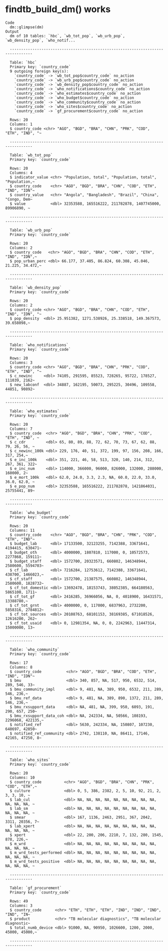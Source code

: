# findtb_build_dm() works

    Code
      dm::glimpse(dm)
    Output
      dm of 10 tables: `hbc`, `wb_tot_pop`, `wb_urb_pop`, `wb_density_pop`, `who_notif...
      
      --------------------------------------------------------------------------------
      
      Table: `hbc`
      Primary key: `country_code`
      9 outgoing foreign key(s):
        `country_code` -> `wb_tot_pop$country_code` no_action
        `country_code` -> `wb_urb_pop$country_code` no_action
        `country_code` -> `wb_density_pop$country_code` no_action
        `country_code` -> `who_notifications$country_code` no_action
        `country_code` -> `who_estimates$country_code` no_action
        `country_code` -> `who_budget$country_code` no_action
        `country_code` -> `who_community$country_code` no_action
        `country_code` -> `who_sites$country_code` no_action
        `country_code` -> `gf_procurement$country_code` no_action
      
      Rows: 20
      Columns: 1
      $ country_code <chr> "AGO", "BGD", "BRA", "CHN", "PRK", "COD", "ETH", "IND", "~
      
      --------------------------------------------------------------------------------
      
      Table: `wb_tot_pop`
      Primary key: `country_code`
      
      Rows: 20
      Columns: 4
      $ indicator_value <chr> "Population, total", "Population, total", "Population,~
      $ country_code    <chr> "AGO", "BGD", "BRA", "CHN", "COD", "ETH", "IND", "IDN"~
      $ country_value   <chr> "Angola", "Bangladesh", "Brazil", "China", "Congo, Dem~
      $ value           <dbl> 32353588, 165516222, 211782878, 1407745000, 89906890, ~
      
      --------------------------------------------------------------------------------
      
      Table: `wb_urb_pop`
      Primary key: `country_code`
      
      Rows: 20
      Columns: 2
      $ country_code   <chr> "AGO", "BGD", "BRA", "CHN", "COD", "ETH", "IND", "IDN",~
      $ pop_urban_perc <dbl> 66.177, 37.405, 86.824, 60.308, 45.046, 21.225, 34.472,~
      
      --------------------------------------------------------------------------------
      
      Table: `wb_density_pop`
      Primary key: `country_code`
      
      Rows: 20
      Columns: 2
      $ country_code <chr> "AGO", "BGD", "BRA", "CHN", "COD", "ETH", "IND", "IDN", "~
      $ pop_density  <dbl> 25.951382, 1271.538926, 25.338518, 149.367573, 39.658098,~
      
      --------------------------------------------------------------------------------
      
      Table: `who_notifications`
      Primary key: `country_code`
      
      Rows: 20
      Columns: 3
      $ country_code <chr> "AGO", "BGD", "BRA", "CHN", "PRK", "COD", "ETH", "IND", "~
      $ c_newinc     <dbl> 74105, 291595, 85523, 728265, 95722, 178527, 111039, 2162~
      $ new_labconf  <dbl> 34887, 162195, 50073, 295225, 30496, 109558, 44851, 90892~
      
      --------------------------------------------------------------------------------
      
      Table: `who_estimates`
      Primary key: `country_code`
      
      Rows: 20
      Columns: 7
      $ country_code  <chr> "AGO", "BGD", "BRA", "CHN", "PRK", "COD", "ETH", "IND", ~
      $ c_cdr         <dbl> 65, 80, 89, 88, 72, 62, 70, 73, 67, 62, 88, 79, 26, 56, ~
      $ c_newinc_100k <dbl> 229, 176, 40, 51, 372, 199, 97, 156, 208, 166, 317, 254,~
      $ e_inc_100k    <dbl> 351, 221, 46, 58, 513, 320, 140, 214, 312, 267, 361, 322~
      $ e_inc_num     <dbl> 114000, 366000, 96000, 826000, 132000, 288000, 160000, 2~
      $ e_mort_100k   <dbl> 62.0, 24.0, 3.3, 2.3, NA, 60.0, 22.0, 33.0, 36.0, 62.0, ~
      $ e_pop_num     <dbl> 32353588, 165516222, 211782878, 1421864031, 25755441, 89~
      
      --------------------------------------------------------------------------------
      
      Table: `who_budget`
      Primary key: `country_code`
      
      Rows: 20
      Columns: 11
      $ country_code    <chr> "AGO", "BGD", "BRA", "CHN", "PRK", "COD", "ETH", "IND"~
      $ budget_lab      <dbl> 17133500, 32123255, 7142388, 33671641, 4194415, 630471~
      $ budget_oth      <dbl> 4000000, 1807810, 117000, 0, 10572573, 2277868, 159111~
      $ budget_staff    <dbl> 1572700, 20323571, 660802, 146348944, 2580600, 5594703~
      $ cf_lab          <dbl> 7216284, 12753612, 7142388, 33671641, 438700, 1466023,~
      $ cf_staff        <dbl> 1572700, 21387575, 660802, 146348944, 2580600, 1828732~
      $ cf_tot_domestic <dbl> 13692478, 18153743, 38052385, 664180563, 5865100, 1711~
      $ cf_tot_gf       <dbl> 2416285, 36966056, NA, 0, 4018900, 16431571, 13388780,~
      $ cf_tot_grnt     <dbl> 4000000, 0, 117000, 6837963, 2732200, 5858316, 2784812~
      $ cf_tot_sources  <dbl> 20108763, 68101153, 38169385, 671018526, 12616200, 262~
      $ cf_tot_usaid    <dbl> 0, 12981354, NA, 0, 0, 2242963, 11447314, 15000000, 13~
      
      --------------------------------------------------------------------------------
      
      Table: `who_community`
      Primary key: `country_code`
      
      Rows: 17
      Columns: 8
      $ country_code           <chr> "AGO", "BGD", "BRA", "COD", "ETH", "IND", "IDN"~
      $ bmu                    <dbl> 340, 857, NA, 517, 950, 6532, 514, 289, 546, 33~
      $ bmu_community_impl     <dbl> 9, 481, NA, 389, 950, 6532, 211, 289, 546, 236,~
      $ bmu_ref_data           <dbl> 9, 481, NA, 389, 890, 1372, 211, 289, 546, 236,~
      $ bmu_rxsupport_data     <dbl> NA, 481, NA, 399, 950, 6093, 191, 290, 657, 250~
      $ bmu_rxsupport_data_coh <dbl> NA, 242334, NA, 50566, 108193, 2296068, 422135,~
      $ notified_ref           <dbl> 5630, 242334, NA, 150807, 107230, 648697, 42850~
      $ notified_ref_community <dbl> 2742, 138110, NA, 86411, 17146, 42165, 47250, 8~
      
      --------------------------------------------------------------------------------
      
      Table: `who_sites`
      Primary key: `country_code`
      
      Rows: 20
      Columns: 10
      $ country_code          <chr> "AGO", "BGD", "BRA", "CHN", "PRK", "COD", "ETH",~
      $ culture               <dbl> 0, 5, 386, 2382, 2, 5, 10, 92, 21, 2, 3, 3, 10, ~
      $ lab_cul               <dbl> NA, NA, NA, NA, NA, NA, NA, NA, NA, NA, NA, NA, ~
      $ lab_sm                <dbl> NA, NA, NA, NA, NA, NA, NA, NA, NA, NA, NA, NA, ~
      $ smear                 <dbl> 167, 1136, 2463, 2951, 367, 2042, 3311, 20356, 7~
      $ lab_xpert             <dbl> NA, NA, NA, NA, NA, NA, NA, NA, NA, NA, NA, NA, ~
      $ xpert                 <dbl> 22, 200, 206, 2210, 7, 132, 280, 1545, 878, 226,~
      $ m_wrd                 <dbl> NA, NA, NA, NA, NA, NA, NA, NA, NA, NA, NA, NA, ~
      $ m_wrd_tests_performed <dbl> NA, NA, NA, NA, NA, NA, NA, NA, NA, NA, NA, NA, ~
      $ m_wrd_tests_positive  <dbl> NA, NA, NA, NA, NA, NA, NA, NA, NA, NA, NA, NA, ~
      
      --------------------------------------------------------------------------------
      
      Table: `gf_procurement`
      Primary key: `country_code`
      
      Rows: 49
      Columns: 3
      $ country_code      <chr> "ETH", "ETH", "ETH", "IND", "IND", "IND", "IND", "IN~
      $ product           <chr> "TB molecular diagnostics", "TB molecular diagnostic~
      $ total_numb_device <dbl> 91000, NA, 90950, 1026600, 1200, 2000, 45000, 45000,~
      
      --------------------------------------------------------------------------------

